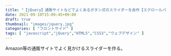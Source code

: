 ```yaml
---
title: "【jQuery】通販サイトなどでよくあるボタン式のスライダーを自作【スクロールバーあり】"
date: 2021-09-10T15:09:45+09:00
draft: true
thumbnail: "images/jquery.jpg"
categories: [ "フロントサイド" ]
tags: [ "javascript","jQuery","HTML5","CSS3","ウェブデザイン" ]
---
```


Amazon等の通販サイトでよく見かけるスライダーを作る。







